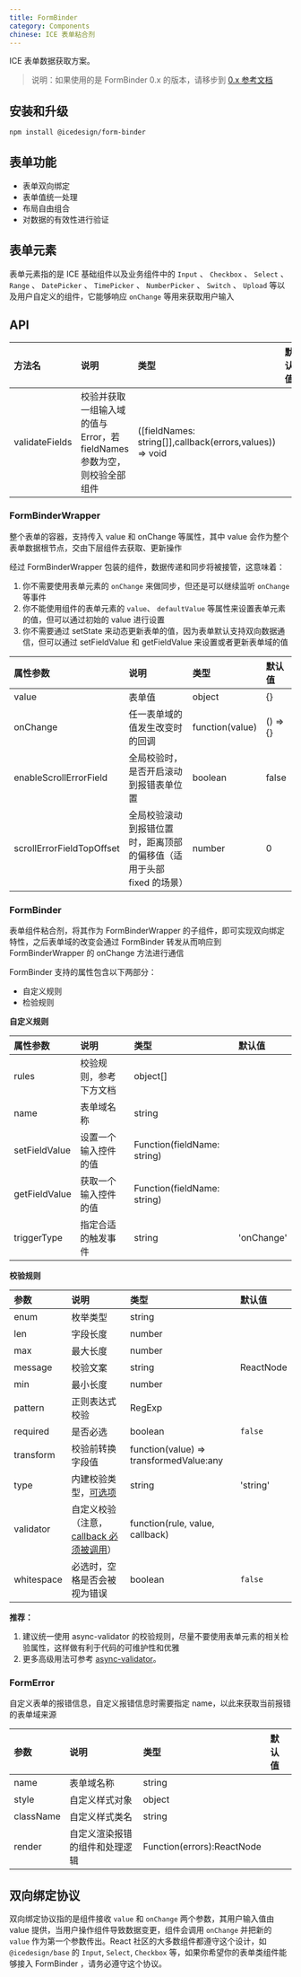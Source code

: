 ```yaml
---
title: FormBinder
category: Components
chinese: ICE 表单粘合剂
---
```


ICE 表单数据获取方案。

> 说明：如果使用的是 FormBinder 0.x 的版本，请移步到 [0.x 参考文档](https://github.com/alibaba/ice/wiki/IceFormBinder-0.x)

## 安装和升级

```bash
npm install @icedesign/form-binder
```

## 表单功能

- 表单双向绑定
- 表单值统一处理
- 布局自由组合
- 对数据的有效性进行验证

## 表单元素

表单元素指的是 ICE 基础组件以及业务组件中的 `Input` 、 `Checkbox` 、 `Select` 、 `Range` 、 `DatePicker` 、 `TimePicker` 、 `NumberPicker` 、 `Switch` 、 `Upload` 等以及用户自定义的组件，它能够响应 `onChange` 等用来获取用户输入

## API

| 方法名           | 说明                                                                     | 类型                                                     | 默认值 |
| :------------- | :----------------------------------------------------------------------- | :------------------------------------------------------- | :----- |
| validateFields | 校验并获取一组输入域的值与 Error，若 fieldNames 参数为空，则校验全部组件 | ([fieldNames: string[]],callback(errors,values)) => void |        |

### FormBinderWrapper

整个表单的容器，支持传入 value 和 onChange 等属性，其中 value 会作为整个表单数据根节点，交由下层组件去获取、更新操作

经过 FormBinderWrapper 包装的组件，数据传递和同步将被接管，这意味着：

1. 你不需要使用表单元素的 `onChange` 来做同步，但还是可以继续监听 `onChange` 等事件
2. 你不能使用组件的表单元素的 `value`、 `defaultValue` 等属性来设置表单元素的值，但可以通过初始的 value 进行设置
3. 你不需要通过 setState 来动态更新表单的值，因为表单默认支持双向数据通信，但可以通过 setFieldValue 和 getFieldValue 来设置或者更新表单域的值

| 属性参数                      | 说明                                                                  | 类型            | 默认值   |
| :------------------------ | :-------------------------------------------------------------------- | :-------------- | :------- |
| value                     | 表单值                                                                | object          | {}       |
| onChange                  | 任一表单域的值发生改变时的回调                                        | function(value) | () => {} |
| enableScrollErrorField    | 全局校验时，是否开启滚动到报错表单位置                                | boolean         | false    |
| scrollErrorFieldTopOffset | 全局校验滚动到报错位置时，距离顶部的偏移值（适用于头部 fixed 的场景） | number          | 0        |

### FormBinder

表单组件粘合剂，将其作为 FormBinderWrapper 的子组件，即可实现双向绑定特性，之后表单域的改变会通过 FormBinder 转发从而响应到 FormBinderWrapper 的 onChange 方法进行通信

FormBinder 支持的属性包含以下两部分：

- 自定义规则
- 检验规则

**自定义规则**

| 属性参数          | 说明                 | 类型                        | 默认值     |
| :------------ | :------------------- | :-------------------------- | :--------- |
| rules         | 校验规则，参考下方文档          | object[]                      |            |
| name​         | 表单域名称           | string                      |            |
| setFieldValue | 设置一个输入控件的值 | Function(fieldName: string) |            |
| getFieldValue | 获取一个输入控件的值 | Function(fieldName: string) |            |
| triggerType   | 指定合适的触发事件   | string                      | 'onChange' |

**校验规则**

| 参数       | 说明                                                                                            | 类型                                    | 默认值    |
| :--------- | :---------------------------------------------------------------------------------------------- | :-------------------------------------- | :-------- |
| enum       | 枚举类型                                                                                        | string                                  |           |
| len        | 字段长度                                                                                        | number                                  |           |
| max        | 最大长度                                                                                        | number                                  |           |
| message    | 校验文案                                                                                        | string                                  | ReactNode |  |
| min        | 最小长度                                                                                        | number                                  |           |
| pattern    | 正则表达式校验                                                                                  | RegExp                                  |           |
| required   | 是否必选                                                                                        | boolean                                 | `false`   |
| transform  | 校验前转换字段值                                                                                | function(value) => transformedValue:any |           |
| type       | 内建校验类型，[可选项](https://github.com/yiminghe/async-validator#type)                        | string                                  | 'string'  |
| validator  | 自定义校验（注意，[callback 必须被调用](https://github.com/ant-design/ant-design/issues/5155)） | function(rule, value, callback)         |           |
| whitespace | 必选时，空格是否会被视为错误                                                                    | boolean                                 | `false`   |

**推荐：**

1. 建议统一使用 async-validator 的校验规则，尽量不要使用表单元素的相关检验属性，这样做有利于代码的可维护性和优雅
2. 更多高级用法可参考 [async-validator](https://github.com/yiminghe/async-validator)。

### FormError

自定义表单的报错信息，自定义报错信息时需要指定 name，以此来获取当前报错的表单域来源

| 参数      | 说明                           | 类型                       | 默认值 |
| :-------- | :----------------------------- | :------------------------- | :----- |
| name​     | 表单域名称                     | string                     |        |
| style     | 自定义样式对象                 | object                     |        |
| className | 自定义样式类名                 | string                     |        |
| render    | 自定义渲染报错的组件和处理逻辑 | Function(errors):ReactNode |        |

## 双向绑定协议

双向绑定协议指的是组件接收 `value` 和 `onChange` 两个参数，其用户输入值由 value 提供，当用户操作组件导致数据变更，组件会调用 `onChange` 并把新的 `value` 作为第一个参数传出。React 社区的大多数组件都遵守这个设计，如 `@icedesign/base` 的 `Input`, `Select`, `Checkbox` 等，如果你希望你的表单类组件能够接入 FormBinder ，请务必遵守这个协议。
